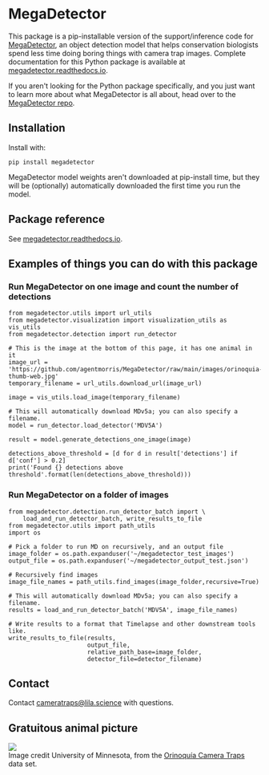 # MegaDetector

This package is a pip-installable version of the support/inference code for [MegaDetector](https://github.com/agentmorris/MegaDetector/?tab=readme-ov-file#megadetector), an object detection model that helps conservation biologists spend less time doing boring things with camera trap images.  Complete documentation for this Python package is available at [megadetector.readthedocs.io](https://megadetector.readthedocs.io).

If you aren't looking for the Python package specifically, and you just want to learn more about what MegaDetector is all about, head over to the [MegaDetector repo](https://github.com/agentmorris/MegaDetector/?tab=readme-ov-file#megadetector).

## Installation

Install with:

`pip install megadetector`

MegaDetector model weights aren't downloaded at pip-install time, but they will be (optionally) automatically downloaded the first time you run the model.

## Package reference

See [megadetector.readthedocs.io](https://megadetector.readthedocs.io).


## Examples of things you can do with this package

### Run MegaDetector on one image and count the number of detections

```
from megadetector.utils import url_utils
from megadetector.visualization import visualization_utils as vis_utils
from megadetector.detection import run_detector

# This is the image at the bottom of this page, it has one animal in it
image_url = 'https://github.com/agentmorris/MegaDetector/raw/main/images/orinoquia-thumb-web.jpg'
temporary_filename = url_utils.download_url(image_url)

image = vis_utils.load_image(temporary_filename)

# This will automatically download MDv5a; you can also specify a filename.
model = run_detector.load_detector('MDV5A')

result = model.generate_detections_one_image(image)

detections_above_threshold = [d for d in result['detections'] if d['conf'] > 0.2]
print('Found {} detections above threshold'.format(len(detections_above_threshold)))
```

### Run MegaDetector on a folder of images

```
from megadetector.detection.run_detector_batch import \
    load_and_run_detector_batch, write_results_to_file
from megadetector.utils import path_utils
import os

# Pick a folder to run MD on recursively, and an output file
image_folder = os.path.expanduser('~/megadetector_test_images')
output_file = os.path.expanduser('~/megadetector_output_test.json')

# Recursively find images
image_file_names = path_utils.find_images(image_folder,recursive=True)

# This will automatically download MDv5a; you can also specify a filename.
results = load_and_run_detector_batch('MDV5A', image_file_names)

# Write results to a format that Timelapse and other downstream tools like.
write_results_to_file(results,
                      output_file,
                      relative_path_base=image_folder,
                      detector_file=detector_filename)
```

## Contact

Contact <a href="cameratraps@lila.science">cameratraps@lila.science</a> with questions.

## Gratuitous animal picture

<img src="https://github.com/agentmorris/MegaDetector/raw/main/images/orinoquia-thumb-web_detections.jpg"><br/>Image credit University of Minnesota, from the [Orinoquía Camera Traps](http://lila.science/datasets/orinoquia-camera-traps/) data set.
